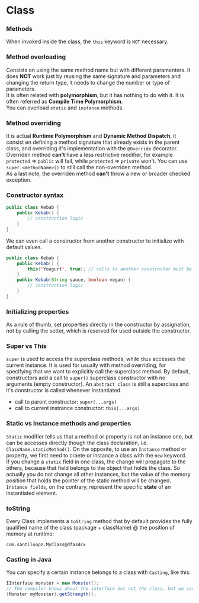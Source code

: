 # Class


### Methods
When invoked inside the class, the `this` keyword is `NOT` necessary.

### Method overloading
Consists on using the same method name but with different paramenters. It does **NOT** work just by reusing the same signature and parameters and changing the return type, it needs to change the number or type of parameters.  
It is often related with **polymorphism**, but it has nothing to do with it. It is often referred as **Compile Time Polymorphism**.  
You can overload `static` and `instance` methods. 

### Method overriding
It is actual **Runtime Polymorphism** and **Dynamic Method Dispatch**, it consist en defining a method signature that already exists in the parent class, and overriding it's implementation with the `@Override` decorator.  
Overriden method **can't** have a less restrictive modifier, for example `protected` => `public` will fail, while `protected` => `private` won't. You can use `super.<methodName>()` to still call the non-overriden method.  
As a last note, the overriden method **can't** throw a new or broader checked exception. 

### Constructor syntax
```java
public class Kebab {
	public Kebab() {
		// construction logic
	}
}
```
We can even call a constructor from another constructor to initialize with default values.
```java
public class Kebab {
	public Kebab() {
		this('Yougurt', true); // calls to another constructor must be the very first line of the constructor
	}
	public Kebab(String sauce, boolean vegan) {
		// construction logic
	}
}
```

### Initializing properties
As a rule of thumb, set properties directly in the constructor by assignation, not by calling the setter, which is reserved for used outside the constructor.

### Super vs This
`super` is used to access the superclass methods, while `this` accesses the current instance. It is used for usually with method overriding, for specifying that we want to explicitly call the superclass method. By default, constructors add a call to `super()` superclass constructor with no arguments (empty constructor). An `abstract class` is still a superclass and it's constructor is called whenever instantiated.
* call to parent constructor: `super(...args)`
* call to current instrance constructor: `this(...args)`

### Static vs Instance methods and properties
`Static` modifier tells us that a method or property is not an instance one, but can be accesses directly though the class declaration, i.e. `ClassName.staticMethod()`. On the opposite, to use an `Instance` method or property, we first need to craete or instance a class with the `new` keyword.  
If you change a `static` field in one class, the change will propagate to the others, because that field belongs to the object that holds the class. So actually you do not change all other instances, but the value of the memory position that holds the pointer of the static method will be changed.
`Instance fields`, on the contrary, represent the specific **state** of an instantiated element. 

### toString
Every Class implements a `toString` method that by default provides the fully qualified name of the class (package + className) @ the position of memory at runtime:
```
com.santiloopz.MyClass@dfasdcx 
```

### Casting in Java
You can specify a certain instance belongs to a class with `Casting`, like this:
```java
IInterface monster = new Monster();
// The compiler knows about the interface but not the class, but we can explicit it!!
(Monster myMonster).getStrength();
```